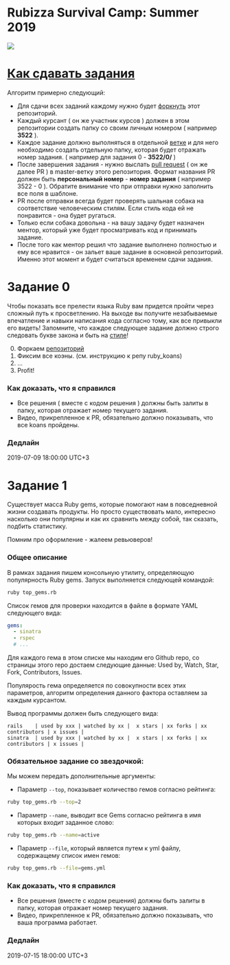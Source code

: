 # Rubizza Survival Camp: Summer 2019

![](https://s3.eu-central-1.amazonaws.com/rubizza/rubizza-logo.png)


# [Как сдавать задания](#how-to-submit)

Алгоритм примерно следующий:

* Для сдачи всех заданий каждому нужно будет [форкнуть](http://lmgtfy.com/?q=%D1%84%D0%BE%D1%80%D0%BA%D0%BD%D1%83%D1%82%D1%8C) этот репозиторий.
* Каждый курсант ( он же участник курсов ) должен в этом репозитории создать папку со своим личным номером ( например __3522__ ).
* Каждое задание должно выполняться в отдельной [ветке](http://lmgtfy.com/?q=github+fork) и для него необходимо создать отдельную папку, которая будет отражать номер задания. ( например для задания 0 - __3522/0/__ )
* После завершения задания - нужно выслать [pull request](http://lmgtfy.com/?q=pull+request) ( он же далее PR ) в master-ветку этого репозитория. Формат названия PR должен быть __персональный номер__ - __номер задания__ ( например 3522 - 0 ). Обратите внимание что при отправки нужно заполнить все поля в шаблоне.
* PR после отправки всегда будет проверять шальная собака на соответствие человеческим стилям. Если стиль кода ей не понравится - она будет ругаться.
* Только если собака довольна - на вашу задачу будет назначен ментор, который уже будет просматривать код и принимать задание.
* После того как ментор решил что задание выполнено полностью и ему все нравится - он зальет ваше задание в основной репозиторий. Именно этот момент и будет считаться временем сдачи задания.

# Задание 0

Чтобы показать все прелести языка Ruby вам придется пройти через сложный путь к просветлению.
На выходе вы получите незабываемые впечатление и навыки написания кода согласно тому, как все привыкли его видеть!
Запомните, что каждое следующее задание должно строго следовать букве закона и быть на [стиле](https://github.com/rubocop-hq/ruby-style-guide)!

0. Форкаем [репозиторий](https://github.com/rubizza-camp/ruby_koans)
1. Фиксим все коэны. (см. инструкцию к репу ruby_koans)
2. ...
4. Profit!

### Как доказать, что я справился

* Все решения ( вместе с кодом решения ) должны быть залиты в папку, которая отражает номер текущего задания.
* Видео, прикрепленное к PR, обязательно должно показывать, что все koans пройдены.

### Дедлайн
2019-07-09 18:00:00 UTC+3

# Задание 1

Существует масса Ruby gems, которые помогают нам в повседневной жизни создавать продукты.
Но просто существовать мало, интересно насколько они популярны и как их сравнить между собой,
так сказать, подбить статистику.

Помним про оформление - жалеем ревьюверов!

### Общее описание

В рамках задания пишем консольную утилиту, определяющую популярность Ruby gems.
Запуск выполняется следующей командой:

```bash
ruby top_gems.rb
```

Cписок гемов для проверки находится в файле в формате YAML следующего вида:

```yaml
gems:
  - sinatra
  - rspec
  # ...
```

Для каждого гема в этом списке мы находим его Github repo, со страницы этого repo достаем следующие данные: Used by, Watch, Star, Fork, Contributors, Issues.

Популярость гема определяется по совокупности всех этих параметров, алгоритм определения данного фактора оставляем за каждым курсантом.

Вывод программы должен быть следующего вида:

```
rails    | used by xxx | watched by xx |  x stars | xx forks | xx contributors | x issues |
sinatra  | used by xxx | watched by xx |  x stars | xx forks | xx contributors | x issues |
```

### Обязательное задание со звездочкой:

Мы можем передать дополнительные аргументы:

- Параметр `--top`, показывает количество гемов согласно рейтинга:

```bash
ruby top_gems.rb --top=2
```

- Параметр `--name`, выводит все Gems согласно рейтинга в имя которых входит заданное слово:

```bash
ruby top_gems.rb --name=active
```

- Параметр `--file`, который является путем к yml файлу, содержащему список имен гемов:

```bash
ruby top_gems.rb --file=gems.yml
```

### Как доказать, что я справился

* Все решения (вместе с кодом решения) должны быть залиты в папку, которая отражает номер текущего задания.
* Видео, прикрепленное к PR, обязательно должно показывать, что ваша программа работает.

### Дедлайн
2019-07-15 18:00:00 UTC+3
